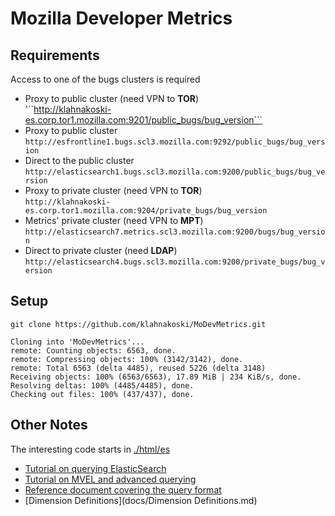 
Mozilla Developer Metrics
=========================



Requirements
------------

Access to one of the bugs clusters is required

  - Proxy to public cluster (need VPN to **TOR**)<br>'``http://klahnakoski-es.corp.tor1.mozilla.com:9201/public_bugs/bug_version```
  - Proxy to public cluster<br>```http://esfrontline1.bugs.scl3.mozilla.com:9292/public_bugs/bug_version```
  - Direct to the public cluster<br>```http://elasticsearch1.bugs.scl3.mozilla.com:9200/public_bugs/bug_version```
  - Proxy to private cluster (need VPN to **TOR**)<br>```http://klahnakoski-es.corp.tor1.mozilla.com:9204/private_bugs/bug_version```
  - Metrics' private cluster (need VPN to **MPT**)<br>```http://elasticsearch7.metrics.scl3.mozilla.com:9200/bugs/bug_version```
  - Direct to private cluster (need **LDAP**)<br>```http://elasticsearch4.bugs.scl3.mozilla.com:9200/private_bugs/bug_version```

Setup
-----

    git clone https://github.com/klahnakoski/MoDevMetrics.git
    
    Cloning into 'MoDevMetrics'...
	remote: Counting objects: 6563, done.
	remote: Compressing objects: 100% (3142/3142), done.
	remote: Total 6563 (delta 4485), reused 5226 (delta 3148)
	Receiving objects: 100% (6563/6563), 17.89 MiB | 234 KiB/s, done.
	Resolving deltas: 100% (4485/4485), done.
	Checking out files: 100% (437/437), done.

Other Notes
-----------
The interesting code starts in [./html/es](./html/es)

  - [Tutorial on querying ElasticSearch](docs/BZ_Tutorial.md)
  - [Tutorial on MVEL and advanced querying](docs/MVEL_Tutorial.md)
  - [Reference document covering the query format](docs/Qb_Reference.md)
  - [Dimension Definitions](docs/Dimension Definitions.md)